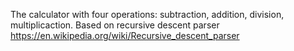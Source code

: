 The calculator with four operations: subtraction, addition, division, multiplicaction.
Based on recursive descent parser https://en.wikipedia.org/wiki/Recursive_descent_parser
